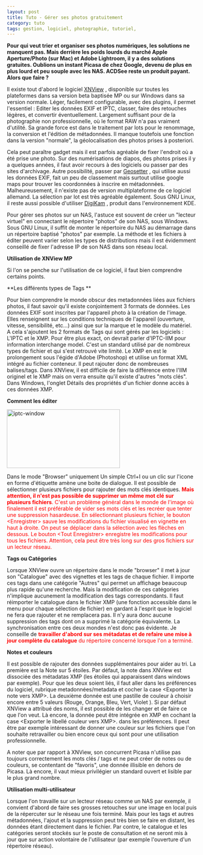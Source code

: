 ```yaml
---
layout: post
title: Tuto - Gérer ses photos gratuitement
category: tuto
tags: gestion, logiciel, photographie, tutoriel,
---
```

**Pour qui veut trier et organiser ses photos numériques, les solutions ne manquent pas. Mais derrière les poids lourds du marché Apple Aperture/Photo (sur Mac) et Adobe Lightroom, il y a des solutions gratuites. Oublions un instant Picasa de chez Google, devenu de plus en plus lourd et peu souple avec les NAS. ACDSee reste un produit payant. Alors que faire ?**

Il existe tout d'abord le logiciel <a title="XNView" href="http://www.xnview.com/">XNView</a> <a title="xnview" href="http://www.xnview.com/">,</a> disponible sur toutes les plateformes dans sa version beta baptisée MP ou sur Windows dans sa version normale. Léger, facilement configurable, avec des plugins, il permet l'essentiel : Editer les données EXIF et IPTC, classer, faire des retouches légères, et convertir éventuellement. Largement suffisant pour de la photographie non professionnelle, où le format RAW n'a pas vraiment d'utilité. Sa grande force est dans le traitement par lots pour le renommage, la conversion et l'édition de métadonnées. Il manque toutefois une fonction dans la version "normale", la géolocalisation des photos prises à posteriori.

Cela peut paraître gadget mais il est parfois agréable de fixer l'endroit où a été prise une photo. Sur des numérisations de diapos, des photos prises il y a quelques années, il faut avoir recours à des logiciels ou passer par des sites d'archivage. Autre possibilité, passer par <a title="Geosetter" href="http://www.geosetter.de/en">Geosetter</a> , qui utilise aussi les données EXIF, fait un peu de classement mais surtout utilise google maps pour trouver les coordonnées à inscrire en métadonnées. Malheureusement, il n'existe pas de version multiplateforme de ce logiciel allemand. La sélection par lot est très agréable également. Sous GNU Linux, il reste aussi possible d'utiliser <a title="DigiKAM" href="https://www.digikam.org/node/671">DigiKam</a> , produit dans l'environnement KDE.

Pour gérer ses photos sur un NAS, l'astuce est souvent de créer un "lecteur virtuel" en connectant le répertoire "photos" de son NAS, sous Windows. Sous GNU Linux, il suffit de monter le répertoire du NAS au démarrage dans un répertoire baptisé "photos" par exemple. La méthode et les fichiers à éditer peuvent varier selon les types de distributions mais il est évidemment conseillé de fixer l'adresse IP de son NAS dans son réseau local.

**Utilisation de XNView MP**

Si l'on se penche sur l'utilisation de ce logiciel, il faut bien comprendre certains points.

**Les différents types de Tags **

Pour bien comprendre le monde obscur des metadonnées liées aux fichiers photos, il faut savoir qu'il existe conjointement 3 formats de données. Les données EXIF sont inscrites par l'appareil photo à la création de l'image. Elles renseignent sur les conditions techniques de l'appareil (ouverture, vitesse, sensibilité, etc...) ainsi que sur la marque et le modèle du matériel. A cela s'ajoutent les 2 formats de Tags qui sont gérés par les logiciels : L'IPTC et le XMP. Pour être plus exact, on devrait parler d'IPTC-IIM pour information interchange model. C'est un standard utilisé par de nombreux types de fichier et qui s'est retrouvé vite limité. Le XMP en est le prolongement sous l'égide d'Adobe (Photoshop) et utilise un format XML intégré au fichier conteneur. Il peut rajouter donc de nombreuses balises/tags. Dans XNView, il est difficile de faire la différence entre l'IIM originel et le XMP mais on verra ensuite qu'il existe d'autres "mots clés". Dans Windows, l'onglet Détails des propriétés d'un fichier donne accès à ces données XMP.

**Comment les éditer**

<img class="alignnone size-medium wp-image-164" src="https://cheziceman.files.wordpress.com/2016/01/iptc-window.jpg?w=300" alt="iptc-window" width="300" height="156" />

Dans le mode "Browser" uniquement Un simple Ctrl+I ou un clic sur l'icone en forme d'étiquette amène une boite de dialogue. Il est possible de sélectionner plusieurs fichiers pour rajouter des mots clés identiques. <span style="color:#ff0000;">**Mais attention, il n'est pas possible de supprimer un même mot clé sur plusieurs fichiers**. C'est un problème général dans le monde de l'image où finalement il est préférable de vider ses mots clés et les recréer que tenter une suppression hasardeuse. En sélectionnant plusieurs fichier, le bouton &lt;Enregistrer&gt; sauve les modifications du fichier visualisé en vignette en haut à droite. On peut se déplacer dans la sélection avec les flèches en dessous. Le bouton &lt;Tout Enregistrer&gt; enregistre les modifications pour tous les fichiers. Attention, cela peut être très long sur des gros fichiers sur un lecteur réseau.

**Tags ou Catégories**

Lorsque XNView ouvre un répertoire dans le mode "browser" il met à jour son "Catalogue" avec des vignettes et les tags de chaque fichier. Il importe ces tags dans une catégorie "Autres" qui permet un affichage beaucoup plus rapide qu'une recherche. Mais la modification de ces catégories n'implique aucunement la modification des tags correspondants. Il faut réimporter le catalogue dans le fichier XMP (une fonction accessible dans le menu pour chaque sélection de fichier) en gardant à l'esprit que le logiciel ne fera que rajouter et ne remplacera pas. Il n'y aura donc aucune suppression des tags dont on a supprimé la catégorie équivalente. La synchronisation entre ces deux mondes n'est donc pas évidente. Je conseille de <span style="color:#ff0000;">**travailler d'abord sur ses métadatas et de refaire une mise à jour complète du catalogue** du répertoire concerné lorsque l'on a terminé.

**Notes et couleurs**

Il est possible de rajouter des données supplémentaires pour aider au tri. La première est la Note sur 5 étoiles. Par défaut, la note dans XNView est dissociée des métadatas XMP (les étoiles qui apparaissent dans windows par exemple). Pour que les deux soient liés, il faut aller dans les préférences du logiciel, rubrique metadonnées/metadata et cocher la case &lt;Exporter la note vers XMP&gt;. La deuxième donnée est une pastille de couleur à choisir encore entre 5 valeurs (Rouge, Orange, Bleu, Vert, Violet ). Si par défaut XNView a attribué des noms, il est possible de les changer et de faire ce que l'on veut. Là encore, la donnée peut être intégrée en XMP en cochant la case &lt;Exporter le libellé couleur vers XMP&gt;. dans les préférences. Il peut être par exemple intéressant de donner une couleur sur les fichiers que l'on souhaite retravailler ou bien encore ceux qui sont pour une utilisation professionnelle.

A noter que par rapport à XNView, son concurrent Picasa n'utilise pas toujours correctement les mots clés / tags et ne peut créer de notes ou de couleurs, se contentant de "favoris", une donnée illisible en dehors de Picasa. Là encore, il vaut mieux privilégier un standard ouvert et lisible par le plus grand nombre.

**Utilisation multi-utilisateur**

Lorsque l'on travaille sur un lecteur réseau comme un NAS par exemple, il convient d'abord de faire ses grosses retouches sur une image en local puis de la répercuter sur le réseau une fois terminé. Mais pour les tags et autres métadonnées, l'ajout et la suppression peut très bien se faire en distant, les données étant directement dans le fichier. Par contre, le catalogue et les catégories seront stockés sur le poste de consultation et ne seront mis à jour que sur action volontaire de l'utilisateur (par exemple l'ouverture d'un répertoire réseau).
